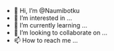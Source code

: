 - 👋 Hi, I’m @Naumibotku
- 👀 I’m interested in ...
- 🌱 I’m currently learning ...
- 💞️ I’m looking to collaborate on ...
- 📫 How to reach me ...

<!---
Naumibotku/Naumibotku is a ✨ special ✨ repository because its `README.md` (this file) appears on your GitHub profile.
You can click the Preview link to take a look at your changes.
--->
